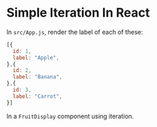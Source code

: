 # Simple Iteration In React

In `src/App.js`, render the label of each of these:

```js
[{
  id: 1,
  label: "Apple",
},{
  id: 2,
  label: "Banana",
},{
  id: 3,
  label: "Carrot",
}]
```

In a `FruitDisplay` component using iteration.
